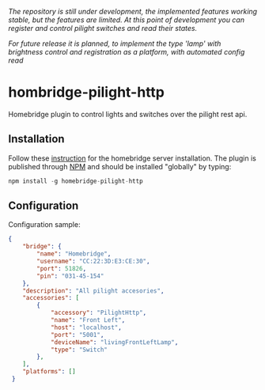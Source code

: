 *The repository is still under development, the implemented features
working stable, but the features are limited.
At this point of development you can register and
control pilight switches and read their states.*

*For future release it is planned, to implement the type 'lamp' with
brightness control and registration as a platform, with automated
config read*
# hombridge-pilight-http
Homebridge plugin to control lights and switches over the pilight rest
api.



## Installation
Follow these [instruction](https://github.com/nfarina/homebridge) for
the homebridge server installation. The plugin is published
through [NPM](https://www.npmjs.com/package/homebridge-pilight-http) and
should be installed "globally" by typing:
~~~js
npm install -g homebridge-pilight-http
~~~

## Configuration



Configuration sample:

~~~json
{
    "bridge": {
        "name": "Homebridge",
        "username": "CC:22:3D:E3:CE:30",
        "port": 51826,
        "pin": "031-45-154"
    },
    "description": "All pilight accesories",
    "accessories": [
        {
            "accessory": "PilightHttp",
            "name": "Front Left",
            "host": "localhost",
            "port": "5001",
            "deviceName": "livingFrontLeftLamp",
            "type": "Switch"
        },
    ],
    "platforms": []
 }
~~~
